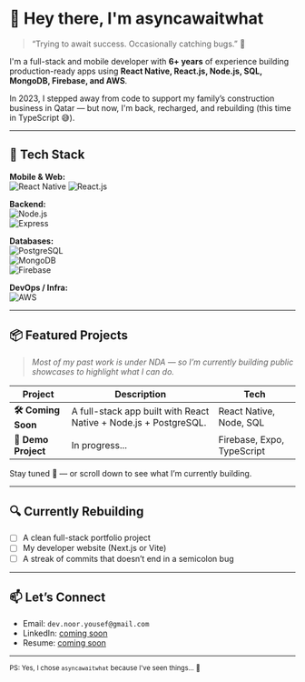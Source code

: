 # 👋 Hey there, I'm asyncawaitwhat

> “Trying to await success. Occasionally catching bugs.” 🐛

I'm a full-stack and mobile developer with **6+ years** of experience building production-ready apps using **React Native, React.js, Node.js, SQL, MongoDB, Firebase, and AWS**.

In 2023, I stepped away from code to support my family’s construction business in Qatar — but now, I'm back, recharged, and rebuilding (this time in TypeScript 😅).

---

## 🔧 Tech Stack

**Mobile & Web:**  
![React Native](https://img.shields.io/badge/-React%20Native-61DAFB?logo=react&logoColor=white&style=flat-square) 
![React.js](https://img.shields.io/badge/-React.js-61DAFB?logo=react&logoColor=white&style=flat-square)

**Backend:**  
![Node.js](https://img.shields.io/badge/-Node.js-339933?logo=node.js&logoColor=white&style=flat-square)  
![Express](https://img.shields.io/badge/-Express-000000?logo=express&logoColor=white&style=flat-square)

**Databases:**  
![PostgreSQL](https://img.shields.io/badge/-PostgreSQL-4169E1?logo=postgresql&logoColor=white&style=flat-square)  
![MongoDB](https://img.shields.io/badge/-MongoDB-47A248?logo=mongodb&logoColor=white&style=flat-square)  
![Firebase](https://img.shields.io/badge/-Firebase-FFCA28?logo=firebase&logoColor=black&style=flat-square)

**DevOps / Infra:**  
![AWS](https://img.shields.io/badge/-AWS-232F3E?logo=amazonaws&logoColor=white&style=flat-square)

---

## 📦 Featured Projects

> *Most of my past work is under NDA — so I’m currently building public showcases to highlight what I can do.*

| Project | Description | Tech |
|--------|-------------|------|
| **🛠 Coming Soon** | A full-stack app built with React Native + Node.js + PostgreSQL. | React Native, Node, SQL |
| **🧪 Demo Project** | In progress... | Firebase, Expo, TypeScript |

Stay tuned 👀 — or scroll down to see what I’m currently building.

---

## 🔍 Currently Rebuilding

- [ ] A clean full-stack portfolio project  
- [ ] My developer website (Next.js or Vite)  
- [ ] A streak of commits that doesn’t end in a semicolon bug

---

## 📫 Let’s Connect

- Email: `dev.noor.yousef@gmail.com` 
- LinkedIn: [coming soon](#)
- Resume: [coming soon](#)

---

<sub>PS: Yes, I chose `asyncawaitwhat` because I've seen things... 🫠</sub>
